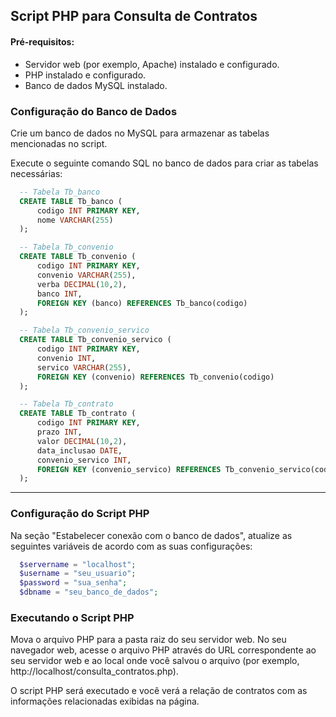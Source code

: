 ## Script PHP para Consulta de Contratos

#### Pré-requisitos:
- Servidor web (por exemplo, Apache) instalado e configurado.
- PHP instalado e configurado.
- Banco de dados MySQL instalado.


### Configuração do Banco de Dados
Crie um banco de dados no MySQL para armazenar as tabelas mencionadas no script.

Execute o seguinte comando SQL no banco de dados para criar as tabelas necessárias:

```sql
  -- Tabela Tb_banco
  CREATE TABLE Tb_banco (
      codigo INT PRIMARY KEY,
      nome VARCHAR(255)
  );

  -- Tabela Tb_convenio
  CREATE TABLE Tb_convenio (
      codigo INT PRIMARY KEY,
      convenio VARCHAR(255),
      verba DECIMAL(10,2),
      banco INT,
      FOREIGN KEY (banco) REFERENCES Tb_banco(codigo)
  );

  -- Tabela Tb_convenio_servico
  CREATE TABLE Tb_convenio_servico (
      codigo INT PRIMARY KEY,
      convenio INT,
      servico VARCHAR(255),
      FOREIGN KEY (convenio) REFERENCES Tb_convenio(codigo)
  );

  -- Tabela Tb_contrato
  CREATE TABLE Tb_contrato (
      codigo INT PRIMARY KEY,
      prazo INT,
      valor DECIMAL(10,2),
      data_inclusao DATE,
      convenio_servico INT,
      FOREIGN KEY (convenio_servico) REFERENCES Tb_convenio_servico(codigo)
  );
```

--------

### Configuração do Script PHP

Na seção "Estabelecer conexão com o banco de dados", atualize as seguintes variáveis de acordo com as suas configurações:
```php
  $servername = "localhost";
  $username = "seu_usuario";
  $password = "sua_senha";
  $dbname = "seu_banco_de_dados";
```


### Executando o Script PHP

Mova o arquivo PHP para a pasta raiz do seu servidor web.
No seu navegador web, acesse o arquivo PHP através do URL correspondente ao seu servidor web e ao local onde você salvou o arquivo (por exemplo, http://localhost/consulta_contratos.php).

O script PHP será executado e você verá a relação de contratos com as informações relacionadas exibidas na página.

